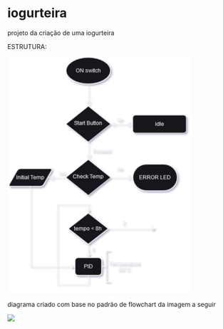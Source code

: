 # iogurteira
projeto da criação de uma iogurteira


ESTRUTURA:


![](iogurteira.png)




diagrama criado com base no padrão de flowchart da imagem a seguir

![](https://pbs.twimg.com/media/DFiRmHdUQAEVbN9.jpg)
